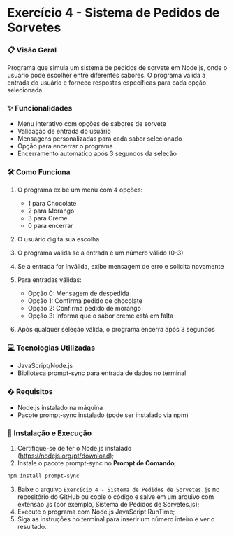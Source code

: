 # Exercício 4 - Sistema de Pedidos de Sorvetes

### 📋 Visão Geral
Programa que simula um sistema de pedidos de sorvete em Node.js, onde o usuário pode escolher entre diferentes sabores. O programa valida a entrada do usuário e fornece respostas específicas para cada opção selecionada.

### ✨ Funcionalidades
- Menu interativo com opções de sabores de sorvete
- Validação de entrada do usuário
- Mensagens personalizadas para cada sabor selecionado
- Opção para encerrar o programa
- Encerramento automático após 3 segundos da seleção

### 🛠️ Como Funciona
1. O programa exibe um menu com 4 opções:
   - 1 para Chocolate
   - 2 para Morango
   - 3 para Creme
   - 0 para encerrar

2. O usuário digita sua escolha
3. O programa valida se a entrada é um número válido (0-3)
4. Se a entrada for inválida, exibe mensagem de erro e solicita novamente
5. Para entradas válidas:
   - Opção 0: Mensagem de despedida
   - Opção 1: Confirma pedido de chocolate
   - Opção 2: Confirma pedido de morango
   - Opção 3: Informa que o sabor creme está em falta
6. Após qualquer seleção válida, o programa encerra após 3 segundos

### 💻 Tecnologias Utilizadas
- JavaScript/Node.js
- Biblioteca prompt-sync para entrada de dados no terminal

### � Requisitos
- Node.js instalado na máquina
- Pacote prompt-sync instalado (pode ser instalado via npm)

### 🚀 Instalação e Execução
1. Certifique-se de ter o Node.js instalado (https://nodejs.org/pt/download);
2. Instale o pacote prompt-sync no **Prompt de Comando**;
```bash
npm install prompt-sync
```
3. Baixe o arquivo `Exercício 4 - Sistema de Pedidos de Sorvetes.js` no repositório do GitHub ou copie o código e salve em um arquivo com extensão .js (por exemplo, Sistema de Pedidos de Sorvetes.js);
4. Execute o programa com Node.js JavaScript RunTime;
5. Siga as instruções no terminal para inserir um número inteiro e ver o resultado.
